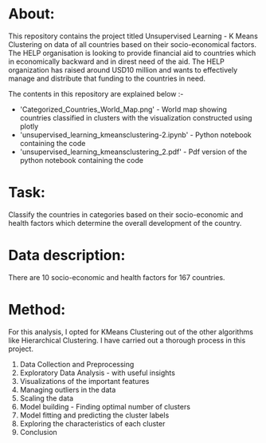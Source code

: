 # About:
This repository contains the project titled Unsupervised Learning - K Means Clustering on data of all countries based on their socio-economical factors. The HELP organisation is looking to provide financial aid to countries which in economically backward and in direst need of the aid. The HELP organization has raised around USD10 million and wants to effectively manage and distribute that funding to the countries in need.

The contents in this repository are explained below :- 
* 'Categorized_Countries_World_Map.png' - World map showing countries classified in clusters with the visualization constructed using plotly 
* 'unsupervised_learning_kmeansclustering-2.ipynb' - Python notebook containing the code
* 'unsupervised_learning_kmeansclustering_2.pdf' - Pdf version of the python notebook containing the code

# Task:
Classify the countries in categories based on their socio-economic and health factors which determine the overall development of the country.

# Data description:
There are 10 socio-economic and health factors for 167 countries.

# Method:
For this analysis, I opted for KMeans Clustering out of the other algorithms like Hierarchical Clustering. I have carried out a thorough process in this project.

1. Data Collection and Preprocessing
2. Exploratory Data Analysis - with useful insights
3. Visualizations of the important features
4. Managing outliers in the data
5. Scaling the data
6. Model building - Finding optimal number of clusters
7. Model fitting and predicting the cluster labels
8. Exploring the characteristics of each cluster
9. Conclusion
